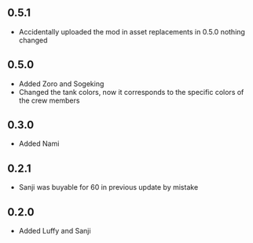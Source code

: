 ## 0.5.1
- Accidentally uploaded the mod in asset replacements in 0.5.0 nothing changed

## 0.5.0
- Added Zoro and Sogeking
- Changed the tank colors, now it corresponds to the specific colors of the crew members

## 0.3.0
- Added Nami

## 0.2.1
- Sanji was buyable for 60 in previous update by mistake

## 0.2.0
- Added Luffy and Sanji